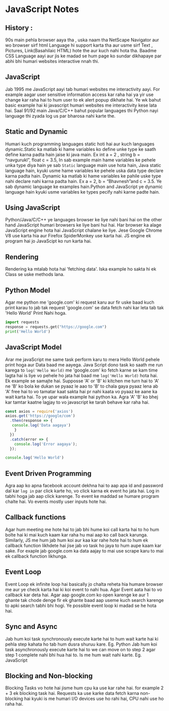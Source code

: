 # JavaScript Notes
## History :
90s main pehla browser aaya tha , uska naam tha NetScape Navigator aur wo browser sirf html Language hi support karta tha aur usme sirf Text , Pictures, Link(Basahilaic HTML) hote the aur kuch nahi hota tha.
Baadme CSS Language aayi aur jis ke madad se hum page ko sundar dikhapaye par abhi bhi humari websites interactive nnah thi.
## JavaScript
Jab 1995 me JavaScript aayi tab humari websites me interactivity aayi. For example aagar user sensitive information access kar raha hai ya yir use change kar raha hai to hum user to ek alert popup dikhate hai. Ye wk bahut basic example hai ki javascript humari websites me interactivity kese lata hai.
Saal 91/92 main Java/C/C++ bahut popular languages thi Python nayi language thi zyada log us par bharosa nahi karte the.
## Static and Dynamic
Humari kuch programming languages static hoti hai aur kuch languages dynamic.Static ka matlab ki hame variables ko define  unke type ke saath define karna padta hain jaise ki java main. Ex int a = 2 , string b = “navgurukl”, float c = 3.5,
In sab example main hame variables ke pehele unka type diya hain ye sab `Static` language main use hota hain, Java static language hain, kyuki usme hame variables ke pehele uska data type declare karna padta hain.
Dynamic ka matlab ki hame variables ke pahile uske type nahi declare nahi karna padta hain. Ex a = 2, b = “Bhavnesh”and c = 3.5. Ye sab dynamic language ke examples hain.Python and JavaScript ye dynamic language hain kyuki usme variables ke types pecify nahi karne padte hain.
## Using JavaScript
Python/Java/C/C++ ye languages browser ke liye nahi bani hai on the other hand JavaScript humari browsers ke liye bani hui hai.
Har browser ka alage JavaScript engine hota hai JavaScript chalane ke liye. Jese Google Chrome V8 use karta hia aur Firefox SpiderMonkey use karta hai.
JS engine ek program hai jo JavaScipt ko run karta hai.
## Rendering 
Rendering ka mtalab hota hai 'fetching data'. Iska example ho sakta hi ek Class se uske methods lana.
## Python Model
Agar me python me 'google.com' ki request karu aur fir uske baad kuch print karau to jab tak request 'google.com' se data fetch nahi kar leta tab tak 'Hello World' Print Nahi hoga.
```Python
import requests
response = requests.get("https://google.com")
print('Hello World')
```
## JavaScript Model
Arar me javaScript me same task perform karu to mera Hello World pehele print hoga aur Data baad me aayega. Java Script dono task ko saath me run karega to ```log('Hello World)``` me 'google.com' ko fetch karne se kam time lagta hai is liye vo pehele ho jata hai baad me ```log('Hello World)``` hota hai.
Ek example se samajte hai. Supposse 'A' or 'B' ki kitchen me turn hai to 'A' ne 'B' ko bola ke dukan se pyaaz le aao to 'B' to chala gaya pyaaz lena ab 'A' free hai to vo tamatar kaat sakta hai pr nahi kaata vo pyaaz ke aane ka wait karta hai.
To ye upar wala example hai python ka.
Agra 'A' 'B' ko bhej kar tamtar kaatne lagjay to vo javascript ke tarah behave kar raha hai.
```JavaScript
const axios = require('axios')
axios.get('https://google/com')
  .then(response => {
   console.log('Data aagaya')
    }
  })
  .catch(error => {
    console.log('Error aagaya');
  });

console.log('Hello World')
```
## Event Driven Programming
Agra aap ko apna facebook account dekhna hai to aap apa id and password dal kar ```log in``` par click karte ho, vo click karna ek event ho jata hai. Log in tabhi hoga jab aap click karenge. To event ke maddad se humare program chalte hai. Vo events mostly user inputs hote hai.
## Callback functions
Agar hum meeting me hote hai to jab bhi hume koi call karta hai to ho hum bolte hai ki mai kuch kaam kar raha hu mai aap ko call back karunga. Similarly, JS me hum jab hum koi aur kaa kar rahe hote hai to hum ek callback function likhdete hai jise jab vo task ho jaya to hum aupe kaam kar sake. For exaple jab google.com ka data aajay to mai use scrape karu to mai ek callback function likhunga.
## Event Loop
Event Loop ek infinite loop hai basically jo chalta reheta hia  humare browser me aur ye check karta hai ki koi event to nahi hua. Agar Event aata hai to vo callback kar deta hai. Agar aap google.com ko open karenge ke aur 1 ghante tak chode denge fir ek ghante baad aap useme kuch search karenge to apki search tabhi bhi hogi. Ye possible  event loop ki madad se he hota hai.
## Sync and Async
Jab hum koi task synchronously execute karte hai to hum wait karte hai ki pehla step kahata ho tab hum dusra shuruu kare. Eg. Python
Jab hum koi task asynchronously execute karte hai to we can move on to step 2 agar step 1 complete nahi bhi hua hai to. Is me hum wait nahi karte. Eg. JavaScript
## Blocking and Non-blocking
Blocking Tasks vo hote hai jisme hum cpu ka use kar rahe hai. for example 2 + 3 ek blocking task hai.
Requests ka use karke data fetch karna non-blocking hai kyuki is me humari I/O devices use ho rahi hai, CPU nahi use ho raha hai. 


   


